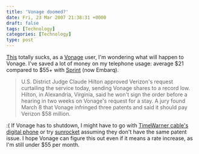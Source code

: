 ```yaml
---
title: 'Vonage doomed?'
date: Fri, 23 Mar 2007 21:38:31 +0000
draft: false
tags: [Technology]
categories: [Technology]
type: post
---
```


[This](http://www.bloomberg.com/apps/news?pid=20601087&sid=aj9gCo9Pr58g&refer=home) totally sucks, as a [Vonage](http://www.vonage.com) user, I'm wondering what will happen to Vonage. I've saved a lot of money on my telephone usage: average $21 compared to $55+ with [Sprint](http://www.embarq.com) (now Embarq).

> U.S. District Judge Claude Hilton approved Verizon's request curtailing the service today, sending Vonage shares to a record low. Hilton, in Alexandria, Virginia, said he won't sign the order before a hearing in two weeks on Vonage's request for a stay. A jury found March 8 that Vonage infringed three patents and said it should pay Verizon $58 million.

:( If Vonage has to shutdown, I might have to go with [TimeWarner cable's digital phone](http://www.timewarnercable.com/nc/products/digitalphone/default.html) or try [sunrocket](http://www.sunrocket.com) assuming they don't have the same patent issue. I hope Vonage can figure this out even if it means a rate increase, as I'm still under $55 per month.